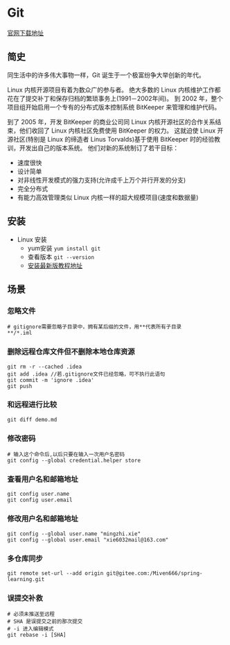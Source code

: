 # Git

[官网下载地址](https://git-scm.com/downloads)

## 简史
同生活中的许多伟大事物一样，Git 诞生于一个极富纷争大举创新的年代。

Linux 内核开源项目有着为数众广的参与者。
绝大多数的 Linux 内核维护工作都花在了提交补丁和保存归档的繁琐事务上(1991－2002年间)。
到 2002 年，整个项目组开始启用一个专有的分布式版本控制系统 BitKeeper 来管理和维护代码。

到了 2005 年，开发 BitKeeper 的商业公司同 Linux 内核开源社区的合作关系结束，他们收回了 Linux 内核社区免费使用 BitKeeper 的权力。
这就迫使 Linux 开源社区(特别是 Linux 的缔造者 Linus Torvalds)基于使用 BitKeeper 时的经验教训，开发出自己的版本系统。
他们对新的系统制订了若干目标：
- 速度很快
- 设计简单
- 对非线性开发模式的强力支持(允许成千上万个并行开发的分支)
- 完全分布式
- 有能力高效管理类似 Linux 内核一样的超大规模项目(速度和数据量)

## 安装
- Linux 安装
    - yum安装 `yum install git`
    - 查看版本 `git --version`
    - [安装最新版教程地址](https://www.cnblogs.com/BinBinStory/p/7113956.html)

## 场景
### 忽略文件
```
# gitignore需要忽略子目录中，拥有某后缀的文件，用**代表所有子目录
**/*.iml
```
### 删除远程仓库文件但不删除本地仓库资源

```shell
git rm -r --cached .idea
git add .idea //若.gitignore文件已经忽略，可不执行此语句
git commit -m 'ignore .idea'
git push
```
### 和远程进行比较 

```shell
git diff demo.md
```

### 修改密码

```shell
# 输入这个命令后,以后只要在输入一次用户名密码
git config --global credential.helper store
```
### 查看用户名和邮箱地址

```shell
git config user.name
git config user.email
```
### 修改用户名和邮箱地址

```shell
git config --global user.name "mingzhi.xie"
git config --global user.email "xie6032mail@163.com"
```

### 多仓库同步

```shell
git remote set-url --add origin git@gitee.com:/Miven666/spring-learning.git
```

### 误提交补救

```shell
# 必须未推送至远程
# SHA 是误提交之前的那次提交
# -i 进入编辑模式
git rebase -i [SHA]
```

